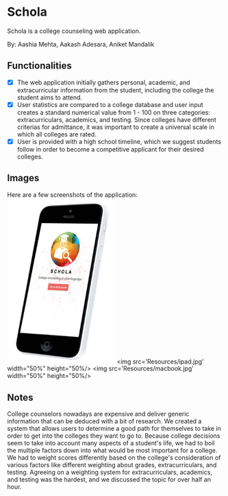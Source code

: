 # Schola
Schola is a college counseling web application.

By: Aashia Mehta, Aakash Adesara, Aniket Mandalik

## Functionalities
- [x] The web application initially gathers personal, academic, and extracurricular information from the student, including the college the student aims to attend. 
- [x] User statistics are compared to a college database and user input creates a standard numerical value from 1 - 100 on three categories: extracurriculars, academics, and testing. Since colleges have different criterias for admittance, it was important to create a universal scale in which all colleges are rated.
- [x] User is provided with a high school timeline, which we suggest students follow in order to become a competitive applicant for their desired colleges.

## Images

Here are a few screenshots of the application:
<img src='Resources/iphone.jpg' width="50%" height="50%"/>
<img src='Resources/ipad.jpg' width="50%" height="50%/>
<img src='Resources/macbook.jpg' width="50%" height="50%/>

## Notes

College counselors nowadays are expensive and deliver generic information that can be deduced with a bit of research. We created a system that allows users to determine a good path for themselves to take in order to get into the colleges they want to go to. Because college decisions seem to take into account many aspects of a student's life, we had to boil the multiple factors down into what would be most important for a college. We had to weight scores differently based on the college's consideration of various factors like different weighting about grades, extracurriculars, and testing. Agreeing on a weighting system for extracurriculars, academics, and testing was the hardest, and we discussed the topic for over half an hour.


